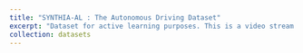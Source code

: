 ```yaml
---
title: "SYNTHIA-AL : The Autonomous Driving Dataset"
excerpt: "Dataset for active learning purposes. This is a video stream generated at 25 FPS. The classes considered in this dataset are void, sky, building, road, sidewalk, fence, vegetation, pole, car, traffic sign, pedestrian, bycicle, lanemarking, and traffic light. The provided ground truth includes instance segmentation, 2D bounding boxes, 3D bounding boxes and depth information! For further details, please consult the following README. LINK TO DATASET<br/><img src="/files/synthia_dataset.png">"
collection: datasets
---
```

